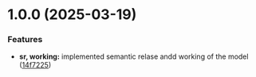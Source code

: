 # 1.0.0 (2025-03-19)


### Features

* **sr, working:** implemented semantic relase andd working of the model ([14f7225](https://github.com/leocodeio-chatpilot/chatpilot-py-m/commit/14f72255dcc779b2d82cc5dbae97043426bf991e))
